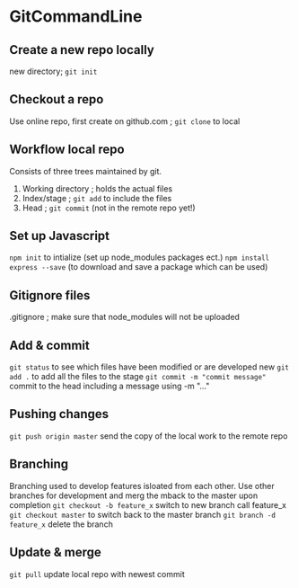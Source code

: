 # GitCommandLine

## Create a new repo locally
new directory; `git init`

## Checkout a repo
Use online repo, first create on github.com ; `git clone` to local 

## Workflow local repo
Consists of three trees maintained by git.
1. Working directory ; holds the actual files
2. Index/stage ; `git add` to include the files
3. Head ; `git commit` (not in the remote repo yet!)

## Set up Javascript
`npm init` to intialize (set up node_modules packages ect.)
`npm install express --save` (to download and save a package which can be used)

## Gitignore files
.gitignore ; make sure that node_modules will not be uploaded

## Add & commit
`git status` to see which files have been modified or are developed new
`git add .` to add all the files to the stage
`git commit -m "commit message"` commit to the head including a message using -m "..."

## Pushing changes
`git push origin master` send the copy of the local work to the remote repo

## Branching
Branching used to develop features isloated from each other. Use other branches for development and merg the mback to the master upon completion
`git checkout -b feature_x` switch to new branch call feature_x
`git checkout master` to switch back to the master branch
`git branch -d feature_x` delete the branch

## Update & merge
`git pull` update local repo with newest commit